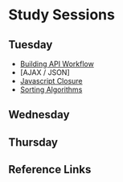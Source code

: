 # Study Sessions

## Tuesday

- [Building API Workflow](https://gist.github.com/f3r/e00b16fc060bf30de546)
- [AJAX / JSON]
- [Javascript Closure](https://github.com/wdi-hk-sep-2014/notes/blob/master/phase-3/lessons/4th-pass/01-javascript-scope.md)
- [Sorting Algorithms](https://gist.github.com/harryworld/7d038cc15af40fd89da0)

## Wednesday

## Thursday

## Reference Links
